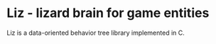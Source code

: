 # Liz - lizard brain for game entities

Liz is a data-oriented behavior tree library implemented in C.